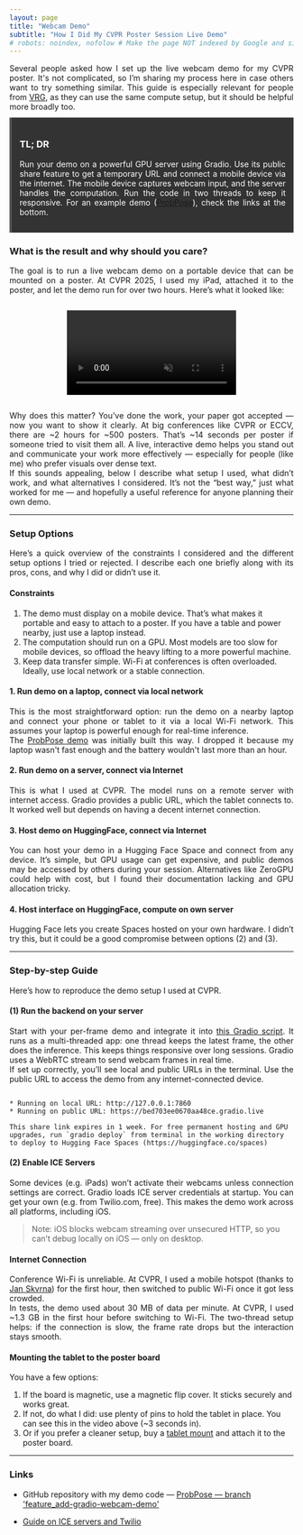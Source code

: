 ```yaml
---
layout: page
title: "Webcam Demo"
subtitle: "How I Did My CVPR Poster Session Live Demo"
# robots: noindex, nofolow # Make the page NOT indexed by Google and similar
---
```


<div style="text-align: justify;">
Several people asked how I set up the live webcam demo for my CVPR poster.
It's not complicated, so I’m sharing my process here in case others want to try something similar.
This guide is especially relevant for people from <a href="https://vrg.fel.cvut.cz">VRG</a>, as they can use the same compute setup, but it should be helpful more broadly too.
</div>
<div style="height:0.8em;"></div>

<div style="background-color:#333333; color:#ffffff; padding:1em; border-left:4px solid #555; margin-bottom:1.5em;">
  <h3>TL; DR</h3>
  <p style="margin-top:0.5em;text-align: justify;">
    Run your demo on a powerful GPU server using Gradio.
    Use its public share feature to get a temporary URL and connect a mobile device via the internet.
    The mobile device captures webcam input, and the server handles the computation.
    Run the code in two threads to keep it responsive. For an example demo (<a href="https://MiraPurkrabek.github.io/ProbPose">ProbPose</a>), check the links at the bottom.
  </p>
</div>

### What is the result and why should you care?

<div style="text-align: justify;">
The goal is to run a live webcam demo on a portable device that can be mounted on a poster.
At CVPR 2025, I used my iPad, attached it to the poster, and let the demo run for over two hours. Here’s what it looked like:
</div>

<div style="text-align:center; margin:2em 0;">
  <video controls autoplay loop muted style="max-width:100%; height:auto;">
    <source src="/assets/videos/webcam_demo.mp4" type="video/mp4">
    Your browser doesn’t support HTML5 video.
  </video>
</div>

<div style="text-align: justify;">
Why does this matter?
You’ve done the work, your paper got accepted — now you want to show it clearly.
At big conferences like CVPR or ECCV, there are ~2 hours for ~500 posters.
That’s ~14 seconds per poster if someone tried to visit them all.
A live, interactive demo helps you stand out and communicate your work more effectively — especially for people (like me) who prefer visuals over dense text.
</div>

<div style="text-align: justify;">
If this sounds appealing, below I describe what setup I used, what didn’t work, and what alternatives I considered.
It’s not the “best way,” just what worked for me — and hopefully a useful reference for anyone planning their own demo.
</div>

----------------------------------------------------------

### Setup Options

<div style="text-align: justify;">
Here’s a quick overview of the constraints I considered and the different setup options I tried or rejected.
I describe each one briefly along with its pros, cons, and why I did or didn’t use it.
</div>

#### Constraints

1. The demo must display on a mobile device. That’s what makes it portable and easy to attach to a poster. If you have a table and power nearby, just use a laptop instead.
2. The computation should run on a GPU. Most models are too slow for mobile devices, so offload the heavy lifting to a more powerful machine.
3. Keep data transfer simple. Wi-Fi at conferences is often overloaded. Ideally, use local network or a stable connection.

#### 1. Run demo on a laptop, connect via local network

<div style="text-align: justify;">
This is the most straightforward option: run the demo on a nearby laptop and connect your phone or tablet to it via a local Wi-Fi network.
This assumes your laptop is powerful enough for real-time inference.
</div>

<div style="text-align: justify;">
The <a href="https://MiraPurkrabek.github.io/ProbPose">ProbPose demo</a> was initially built this way.
I dropped it because my laptop wasn't fast enough and the battery wouldn't last more than an hour.
</div>

#### 2. Run demo on a server, connect via Internet

<div style="text-align: justify;">
This is what I used at CVPR.
The model runs on a remote server with internet access.
Gradio provides a public URL, which the tablet connects to.
It worked well but depends on having a decent internet connection.
</div>

#### 3. Host demo on HuggingFace, connect via Internet

<div style="text-align: justify;">
You can host your demo in a Hugging Face Space and connect from any device.
It’s simple, but GPU usage can get expensive, and public demos may be accessed by others during your session.
Alternatives like ZeroGPU could help with cost, but I found their documentation lacking and GPU allocation tricky.
</div>

#### 4. Host interface on HuggingFace, compute on own server

<div style="text-align: justify;">
Hugging Face lets you create Spaces hosted on your own hardware.
I didn’t try this, but it could be a good compromise between options (2) and (3).
</div>


----------------------------------------------------------------------

### Step-by-step Guide

<div style="text-align: justify;">
Here’s how to reproduce the demo setup I used at CVPR.
</div>

#### (1) Run the backend on your server

<div style="text-align: justify;">
Start with your per-frame demo and integrate it into <a href="https://github.com/MiraPurkrabek/ProbPose_code/blob/2ac83566b2bcd579c1c4e86198156b6e991b3d72/webcam_remote_demo.py">this Gradio script</a>.
It runs as a multi-threaded app: one thread keeps the latest frame, the other does the inference.
This keeps things responsive over long sessions.
Gradio uses a WebRTC stream to send webcam frames in real time.
</div>

<div style="text-align: justify;">
If set up correctly, you’ll see local and public URLs in the terminal.
Use the public URL to access the demo from any internet-connected device.
</div>

```

* Running on local URL: http://127.0.0.1:7860
* Running on public URL: https://bed703ee0670aa48ce.gradio.live

This share link expires in 1 week. For free permanent hosting and GPU upgrades, run `gradio deploy` from terminal in the working directory to deploy to Hugging Face Spaces (https://huggingface.co/spaces)

```

#### (2) Enable ICE Servers

<div style="text-align: justify;">
Some devices (e.g. iPads) won’t activate their webcams unless connection settings are correct.
Gradio loads ICE server credentials at startup.
You can get your own (e.g. from Twilio.com, free).
This makes the demo work across all platforms, including iOS.
</div>

> Note: iOS blocks webcam streaming over unsecured HTTP, so you can’t debug locally on iOS — only on desktop.

#### Internet Connection

<div style="text-align: justify;">
Conference Wi-Fi is unreliable.
At CVPR, I used a mobile hotspot (thanks to <a href="https://jskvrna.github.io">Jan Skvrna</a>) for the first hour, then switched to public Wi-Fi once it got less crowded.
</div>

<div style="text-align: justify;">
In tests, the demo used about 30 MB of data per minute.
At CVPR, I used ~1.3 GB in the first hour before switching to Wi-Fi.
The two-thread setup helps: if the connection is slow, the frame rate drops but the interaction stays smooth.
</div>

#### Mounting the tablet to the poster board

You have a few options:
1. If the board is magnetic, use a magnetic flip cover. It sticks securely and works great.
2. If not, do what I did: use plenty of pins to hold the tablet in place. You can see this in the video above (~3 seconds in).
3. Or if you prefer a cleaner setup, buy a [tablet mount](https://www.amazon.com/Tablet-Mounts/b?ie=UTF8&node=11548967011) and attach it to the poster board.

----------------------------------------------------------

### Links

- GitHub repository with my demo code — [ProbPose — branch 'feature_add-gradio-webcam-demo'](https://github.com/MiraPurkrabek/ProbPose_code/tree/feature_add-gradio-webcam-demo)

- [Guide on ICE servers and Twilio](https://www.twilio.com/docs/stun-turn)


